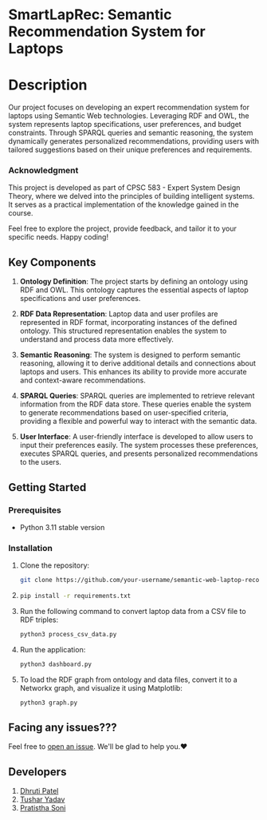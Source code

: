 # SmartLapRec: Semantic Recommendation System for Laptops

# Description
Our project focuses on developing an expert recommendation system for laptops using Semantic Web technologies. Leveraging RDF and OWL, the system represents laptop specifications, user preferences, and budget constraints. Through SPARQL queries and semantic reasoning, the system dynamically generates personalized recommendations, providing users with tailored suggestions based on their unique preferences and requirements.​

### Acknowledgment

This project is developed as part of CPSC 583 - Expert System Design Theory, where we delved into the principles of building intelligent systems. It serves as a practical implementation of the knowledge gained in the course.

Feel free to explore the project, provide feedback, and tailor it to your specific needs. Happy coding!

## Key Components

1. **Ontology Definition**: The project starts by defining an ontology using RDF and OWL. This ontology captures the essential aspects of laptop specifications and user preferences.

2. **RDF Data Representation**: Laptop data and user profiles are represented in RDF format, incorporating instances of the defined ontology. This structured representation enables the system to understand and process data more effectively.

3. **Semantic Reasoning**: The system is designed to perform semantic reasoning, allowing it to derive additional details and connections about laptops and users. This enhances its ability to provide more accurate and context-aware recommendations.

4. **SPARQL Queries**: SPARQL queries are implemented to retrieve relevant information from the RDF data store. These queries enable the system to generate recommendations based on user-specified criteria, providing a flexible and powerful way to interact with the semantic data.

5. **User Interface**: A user-friendly interface is developed to allow users to input their preferences easily. The system processes these preferences, executes SPARQL queries, and presents personalized recommendations to the users.

## Getting Started

### Prerequisites

- Python 3.11 stable version

### Installation

1. Clone the repository:

   ```bash
   git clone https://github.com/your-username/semantic-web-laptop-recommendation.git

2. ```bash
   pip install -r requirements.txt

3. Run the following command to convert laptop data from a CSV file to RDF triples:

   ```bash
   python3 process_csv_data.py

4. Run the application:

   ```bash
   python3 dashboard.py

5. To load the RDF graph from ontology and data files, convert it to a Networkx graph, and visualize it using Matplotlib:

   ```bash
   python3 graph.py

## Facing any issues???
Feel free to [open an issue](https://github.com/YTushar18/SmartLapRec/issues/new?assignees=&labels=Query&title=Query). We'll be glad to help you.❤️

## Developers
1. [Dhruti Patel](https://github.com/iamdhrutipatel)
2. [Tushar Yadav](https://github.com/YTushar18)
3. [Pratistha Soni](https://github.com/pratishthasoni)
